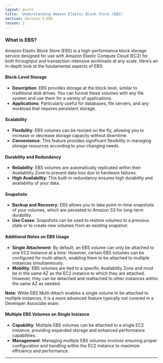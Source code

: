 ```yaml
---
layout: posts
title: 'Understanding Amazon Elastic Block Store (EBS)'
section: Section-3-EBS
lesson: 1
---
```


### What is EBS?

Amazon Elastic Block Store (EBS) is a high-performance block storage service designed for use with Amazon Elastic Compute Cloud (EC2) for both throughput and transaction-intensive workloads at any scale. Here’s an in-depth look at the fundamental aspects of EBS:

#### Block-Level Storage

- **Description**: EBS provides storage at the block level, similar to traditional disk drives. You can format these volumes with any file system and use them for a variety of applications.
- **Applications**: Particularly useful for databases, file servers, and any workload that requires persistent storage.

<!-- pagebreak -->

#### Scalability

- **Flexibility**: EBS volumes can be resized on the fly, allowing you to increase or decrease storage capacity without downtime.
- **Convenience**: This feature provides significant flexibility in managing storage resources according to your changing needs.

<!-- pagebreak -->

#### Durability and Redundancy

- **Reliability**: EBS volumes are automatically replicated within their Availability Zone to prevent data loss due to hardware failures.
- **High Availability**: This built-in redundancy ensures high durability and availability of your data.

<!-- pagebreak -->

#### Snapshots

- **Backup and Recovery**: EBS allows you to take point-in-time snapshots of your volumes, which are persisted to Amazon S3 for long-term durability.
- **Use Cases**: Snapshots can be used to restore volumes to a previous state or to create new volumes from an existing snapshot.

<!-- pagebreak -->

#### Additional Notes on EBS Usage

- **Single Attachment**: By default, an EBS volume can only be attached to one EC2 instance at a time. However, certain EBS volumes can be configured for multi-attach, enabling them to be attached to multiple instances simultaneously.
- **Mobility**: EBS volumes are tied to a specific Availability Zone and must be in the same AZ as the EC2 instance to which they are attached. However, they can be detached and reattached to other instances within the same AZ as needed.

**Note:** While EBS Multi-Attach enables a single volume to be attached to multiple instances, it is a more advanced feature typically not covered in a Developer Associate exam.

#### Multiple EBS Volumes on Single Instance

- **Capability**: Multiple EBS volumes can be attached to a single EC2 instance, providing expanded storage and enhanced performance capabilities.
- **Management**: Managing multiple EBS volumes involves ensuring proper configuration and handling within the EC2 instance to maximize efficiency and performance.

---
